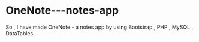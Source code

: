 # OneNote---notes-app
So , I have made OneNote - a notes app by using Bootstrap , PHP , MySQL , DataTables.
